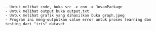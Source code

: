 
    - Untuk melihat code, buka src -> com -> JovanPackage
    - Untuk melihat output buka output.txt
    - Untuk melihat grafik yang dihasilkan buka graph.jpeg
    - Program ini meng-outputkan value error untuk proses learning dan testing dari "iris" dataset

